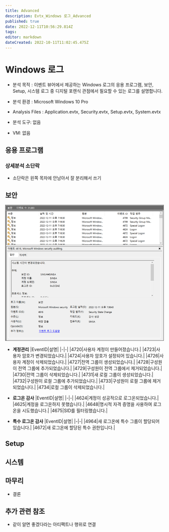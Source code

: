 ```yaml
---
title: Advanced
description: Evtx_Windows 로그_Advanced
published: true
date: 2022-12-11T10:56:29.814Z
tags: 
editor: markdown
dateCreated: 2022-10-11T11:02:45.475Z
---
```


# Windows 로그

- 분석 목적 :
이벤트 뷰어에서 제공하는 Windows 로그의 응용 프로그램, 보안, Setup, 시스템 로그 중 디지털 포렌식 관점에서 필요할 수 있는 로그를 설명합니다.

- 분석 환경 : 
Microsoft Windows 10 Pro

- Analysis Files : 
Application.evtx, Security.evtx, Setup.evtx, System.evtx

- 분석 도구:
없음

- VM:
없음


## 응용 프로그램


### 상세분석 소단락
-  소단락은 왼쪽 목차에 안남아서 잘 분리해서 쓰기

## 보안

![security_evtx.png](/security_evtx.png)

- **계정관리**
|EventID|설명|
|-|-|
|4720|사용자 계정이 만들어졌습니다.|
|4723|사용자 암호가 변경되었습니다.|
|4724|사용자 암호가 설정되어 있습니다.|
|4726|사용자 계정이 삭제되었습니다.|
|4727|전역 그룹이 생성되었습니다.|
|4728|구성원이 전역 그룹에 추가되었습니다.|
|4729|구성원이 전역 그룹에서 제거되었습니다.|
|4730|전역 그룹이 삭제되었습니다.|
|4731|새 로컬 그룹이 생성되었습니다.|
|4732|구성원이 로컬 그룹에 추가되었습니다.|
|4733|구성원이 로컬 그룹에 제거되었습니다.|
|4734|로컬 그룹이 삭제되었습니다.|

- **로그온 감사**
|EventID|설명|
|-|-|
|4624|계정이 성공적으로 로그온되었습니다.|
|4625|계정을 로그온하지 못했습니다.|
|4648|명시적 자격 증명을 사용하여 로그온을 시도했습니다.|
|4675|SID를 필터링했습니다.|

- **특수 로그온 감사**
|EventID|설명|
|-|-|
|4964|새 로그온에 특수 그룹이 할당되어 있습니다.|
|4672|새 로그온에 할당된 특수 권한입니다.|



## Setup

## 시스템

## 마무리
- 결론

## 추가 관련 참조
- 같이 알면 좋겠다라는 아티팩트나 행위로 연결